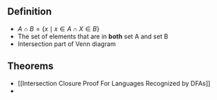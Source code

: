 ## Definition
- $A \cap B=\{ x \mid x \in A \cap X \in B \}$
- The set of elements that are in **both** set A and set B
- Intersection part of Venn diagram
## Theorems
- [[Intersection Closure Proof For Languages Recognized by DFAs]]
- 